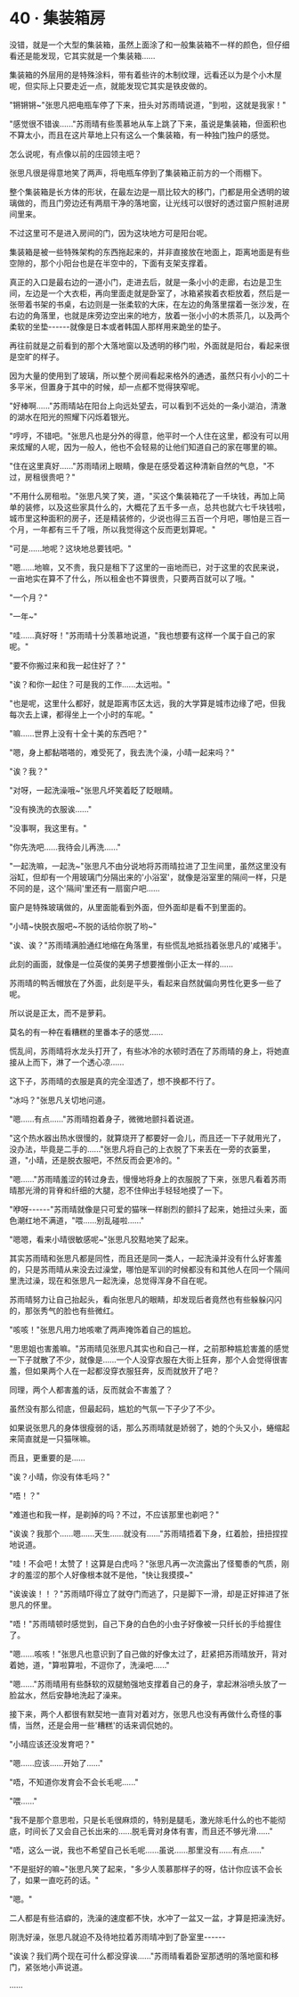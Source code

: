<link rel="stylesheet" href="../styles/text.css" />
<h1>40 · 集装箱房</h1>

没错，就是一个大型的集装箱，虽然上面涂了和一般集装箱不一样的颜色，但仔细看还是能发现，它其实就是一个集装箱......

集装箱的外层用的是特殊涂料，带有着些许的木制纹理，远看还以为是个小木屋呢，但实际上只要走近一点，就能发现它其实是铁皮做的。

"锵锵锵\~"张思凡把电瓶车停了下来，扭头对苏雨晴说道，"到啦，这就是我家！"

"感觉很不错诶......"苏雨晴有些羡慕地从车上跳了下来，虽说是集装箱，但面积也不算太小，而且在这片草地上只有这么一个集装箱，有一种独门独户的感觉。

怎么说呢，有点像以前的庄园领主吧？

张思凡很是得意地笑了两声，将电瓶车停到了集装箱正前方的一个雨棚下。

整个集装箱是长方体的形状，在最左边是一扇比较大的移门，门都是用全透明的玻璃做的，而且门旁边还有两扇干净的落地窗，让光线可以很好的透过窗户照射进房间里来。

不过这里可不是进入房间的门，因为这块地方可是阳台呢。

集装箱是被一些特殊架构的东西拖起来的，并非直接放在地面上，距离地面是有些空隙的，那个小阳台也是在半空中的，下面有支架支撑着。

真正的入口是最右边的一道小门，走进去后，就是一条小小的走廊，右边是卫生间，左边是一个大衣柜，再向里面走就是卧室了，冰箱紧挨着衣柜放着，然后是一张带着书架的书桌，右边则是一张柔软的大床，在左边的角落里摆着一张沙发，在右边的角落里，也就是床旁边空出来的地方，放着一张小小的木质茶几，以及两个柔软的坐垫------就像是日本或者韩国人那样用来跪坐的垫子。

再往前就是之前看到的那个大落地窗以及透明的移门啦，外面就是阳台，看起来很是空旷的样子。

因为大量的使用到了玻璃，所以整个房间看起来格外的通透，虽然只有小小的二十多平米，但置身于其中的时候，却一点都不觉得狭窄呢。

"好棒啊......"苏雨晴站在阳台上向远处望去，可以看到不远处的一条小湖泊，清澈的湖水在阳光的照耀下闪烁着银光。

"哼哼，不错吧。"张思凡也是分外的得意，他平时一个人住在这里，都没有可以用来炫耀的人呢，因为一般人，他也不会轻易的让他们知道自己的家在哪里的嘛。

"住在这里真好......"苏雨晴闭上眼睛，像是在感受着这种清新自然的气息，"不过，房租很贵吧？"

"不用什么房租啦。"张思凡笑了笑，道，"买这个集装箱花了一千块钱，再加上简单的装修，以及这些家具什么的，大概花了五千多一点，总共也就六七千块钱啦，城市里这种面积的房子，还是精装修的，少说也得三五百一个月吧，哪怕是三百一个月，一年都有三千了哦，所以我觉得这个反而更划算呢。"

"可是......地呢？这块地总要钱吧。"

"嗯......地嘛，又不贵，我只是租下了这里的一亩地而已，对于这里的农民来说，一亩地实在算不了什么，所以租金也不算很贵，只要两百就可以了哦。"

"一个月？"

"一年\~"

"哇......真好呀！"苏雨晴十分羡慕地说道，"我也想要有这样一个属于自己的家呢。"

"要不你搬过来和我一起住好了？"

"诶？和你一起住？可是我的工作......太远啦。"

"也是呢，这里什么都好，就是距离市区太远，我的大学算是城市边缘了吧，但我每次去上课，都得坐上一个小时的车呢。"

"嘛......世界上没有十全十美的东西吧？"

"嗯，身上都黏嗒嗒的，难受死了，我去洗个澡，小晴一起来吗？"

"诶？我？"

"对呀，一起洗澡哦\~"张思凡坏笑着眨了眨眼睛。

"没有换洗的衣服诶......"

"没事啊，我这里有。"

"你先洗吧......我待会儿再洗......"

"一起洗嘛，一起洗\~"张思凡不由分说地将苏雨晴拉进了卫生间里，虽然这里没有浴缸，但却有一个用玻璃门分隔出来的'小浴室'，就像是浴室里的隔间一样，只是不同的是，这个'隔间'里还有一扇窗户吧......

窗户是特殊玻璃做的，从里面能看到外面，但外面却是看不到里面的。

"小晴\~快脱衣服吧\~不脱的话给你脱了哟\~"

"诶、诶？"苏雨晴满脸通红地缩在角落里，有些慌乱地抵挡着张思凡的'咸猪手'。

此刻的画面，就像是一位英俊的美男子想要推倒小正太一样的......

苏雨晴的鸭舌帽放在了外面，此刻是平头，看起来自然就偏向男性化更多一些了呢。

所以说是正太，而不是萝莉。

莫名的有一种在看糟糕的里番本子的感觉......

慌乱间，苏雨晴将水龙头打开了，有些冰冷的水顿时洒在了苏雨晴的身上，将她直接从上而下，淋了一个透心凉......

这下子，苏雨晴的衣服是真的完全湿透了，想不换都不行了。

"冰吗？"张思凡关切地问道。

"嗯......有点......"苏雨晴抱着身子，微微地颤抖着说道。

"这个热水器出热水很慢的，就算烧开了都要好一会儿，而且还一下子就用光了，没办法，毕竟是二手的......"张思凡将自己的上衣脱了下来丢在一旁的衣篓里，道，"小晴，还是脱衣服吧，不然反而会更冷的。"

"嗯......"苏雨晴羞涩的转过身去，慢慢地将身上的衣服脱了下来，张思凡看着苏雨晴那光滑的背脊和纤细的大腿，忍不住伸出手轻轻地摸了一下。

"咿呀------"苏雨晴就像是只可爱的猫咪一样剧烈的颤抖了起来，她扭过头来，面色潮红地不满道，"喂......别乱碰啦......"

"嗯嗯，看来小晴很敏感呢\~"张思凡狡黠地笑了起来。

其实苏雨晴和张思凡都是同性，而且还是同一类人，一起洗澡并没有什么好害羞的，只是苏雨晴从来没去过澡堂，哪怕是军训的时候都没有和其他人在同一个隔间里洗过澡，现在和张思凡一起洗澡，总觉得浑身不自在呢。

苏雨晴努力让自己抬起头，看向张思凡的眼睛，却发现后者竟然也有些躲躲闪闪的，那张秀气的脸也有些微红。

"咳咳！"张思凡用力地咳嗽了两声掩饰着自己的尴尬。

"思思姐也害羞嘛。"苏雨晴见张思凡其实也和自己一样，之前那种尴尬害羞的感觉一下子就散了不少，就像是......一个人没穿衣服在大街上狂奔，那个人会觉得很害羞，但如果两个人在一起都没穿衣服狂奔，反而就放开了吧？

同理，两个人都害羞的话，反而就会不害羞了？

虽然没有那么彻底，但最起码，尴尬的气氛一下子少了不少。

如果说张思凡的身体很瘦弱的话，那么苏雨晴就是娇弱了，她的个头又小，蜷缩起来简直就是一只猫咪嘛。

而且，更重要的是......

"诶？小晴，你没有体毛吗？"

"唔！？"

"难道也和我一样，是剃掉的吗？不过，不应该那里也剃吧？"

"诶诶？我那个......嗯......天生......就没有......"苏雨晴捂着下身，红着脸，扭扭捏捏地说道。

"哇！不会吧！太赞了！这算是白虎吗？"张思凡再一次流露出了怪蜀黍的气质，刚才的羞涩的那个人好像根本就不是他，"快让我摸摸\~"

"诶诶诶！！？"苏雨晴吓得立了就夺门而逃了，只是脚下一滑，却是正好摔进了张思凡的怀里。

"唔！"苏雨晴顿时感觉到，自己下身的白色的小虫子好像被一只纤长的手给握住了。

"嗯......咳咳！"张思凡也意识到了自己做的好像太过了，赶紧把苏雨晴放开，背对着她，道，"算啦算啦，不逗你了，洗澡吧......"

"嗯......"苏雨晴用有些酥软的双腿勉强地支撑着自己的身子，拿起淋浴喷头放了一脸盆水，然后安静地洗起了澡来。

接下来，两个人都很有默契地一直背对着对方，张思凡也没有再做什么奇怪的事情，当然，还是会用一些'糟糕'的话来调侃她的。

"小晴应该还没发育吧？"

"嗯......应该......开始了......"

"唔，不知道你发育会不会长毛呢......"

"喂......"

"我不是那个意思啦，只是长毛很麻烦的，特别是腿毛，激光除毛什么的也不能彻底，时间长了又会自己长出来的......脱毛膏对身体有害，而且还不够光滑......"

"唔，这么一说，我也不希望自己长毛呢......虽说......那里没有......有点......"

"不是挺好的嘛\~"张思凡笑了起来，"多少人羡慕那样子的呀，估计你应该不会长了，如果一直吃药的话。"

"嗯。"

二人都是有些洁癖的，洗澡的速度都不快，水冲了一盆又一盆，才算是把澡洗好。

刚洗好澡，张思凡就迫不及待地拉着苏雨晴冲到了卧室里------

"诶诶？我们两个现在可什么都没穿诶......"苏雨晴看着卧室那透明的落地窗和移门，紧张地小声说道。

......
